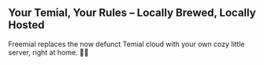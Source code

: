 ## Your Temial, Your Rules – Locally Brewed, Locally Hosted

Freemial replaces the now defunct Temial cloud with your own cozy little server, right at home. 🍵✨
